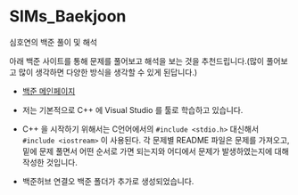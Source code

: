 # SIMs_Baekjoon
심호연의 백준 풀이 및 해석

아래 백준 사이트를 통해 문제를 풀어보고 해석을 보는 것을 추천드립니다.(많이 풀어보고 많이 생각하면 다양한 방식을 생각할 수 있게 된답니다.)
- [백준 메인페이지](https://www.acmicpc.net/)

- 저는 기본적으로 C++ 에 Visual Studio 를 툴로 학습하고 있습니다.

- C++ 을 시작하기 위해서는 C언어에서의 `#include <stdio.h>` 대신해서 `#include <iostream>` 이 사용된다.
  각 문제별 README 파일은 문제를 가져오고, 밑에 문제 풀면서 어떤 순서로 가면 되는지와 어디에서 문제가 발생하였는지에 대해 작성한 것입니다.

- 백준허브 연결오 백준 폴더가 추가로 생성되었습니다. 
